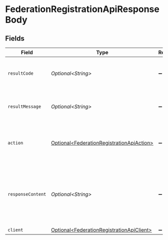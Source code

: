 # FederationRegistrationApiResponseBody


## Fields

| Field                                                                                                                  | Type                                                                                                                   | Required                                                                                                               | Description                                                                                                            |
| ---------------------------------------------------------------------------------------------------------------------- | ---------------------------------------------------------------------------------------------------------------------- | ---------------------------------------------------------------------------------------------------------------------- | ---------------------------------------------------------------------------------------------------------------------- |
| `resultCode`                                                                                                           | *Optional\<String>*                                                                                                    | :heavy_minus_sign:                                                                                                     | The code which represents the result of the API call.                                                                  |
| `resultMessage`                                                                                                        | *Optional\<String>*                                                                                                    | :heavy_minus_sign:                                                                                                     | A short message which explains the result of the API call.                                                             |
| `action`                                                                                                               | [Optional\<FederationRegistrationApiAction>](../../models/operations/FederationRegistrationApiAction.md)               | :heavy_minus_sign:                                                                                                     | The next action that the authorization server implementation should take.                                              |
| `responseContent`                                                                                                      | *Optional\<String>*                                                                                                    | :heavy_minus_sign:                                                                                                     | The content that the authorization server implementation can use as the value of `WWW-Authenticate`<br/>header on errors.<br/> |
| `client`                                                                                                               | [Optional\<FederationRegistrationApiClient>](../../models/operations/FederationRegistrationApiClient.md)               | :heavy_minus_sign:                                                                                                     | N/A                                                                                                                    |
